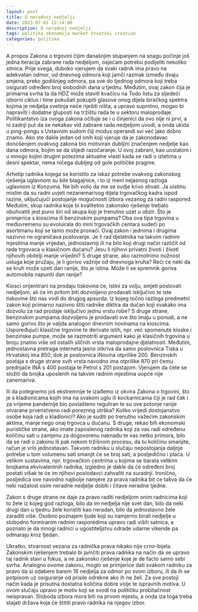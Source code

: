 ```yaml
---
layout: post
title: O neradnoj nedjelji
date: 2023-07-01 12:14:00
description: O neradnoj nedjelji
tags: politika ekonomija market hrvatski croatian
categories: politika
---
```


A propos Zakona o trgovini čijim današnjim stupanjem na snagu počinje još jedna iteracija zabrane rada nedjeljom, osjećam potrebu podijeliti nekoliko sitnica. Prije svega, duboko vjerujem da svaki radnik ima pravo na adekvatan odmor, od dnevnog odmora koji jamči razmak između dvaju smjena, preko godišnjeg odmora, pa sve do tjednog odmora koji treba osigurati određeni broj slobodnih dana u tjednu.
Međutim, ovaj zakon čija je primarna svrha ta da HDZ može staviti kvačicu na Todo listu za sljedeći izborni ciklus i time pokušati pokupiti glasove onog dijela biračkog spektra kojima je nedjelja svetinja neće riješiti ništa, a upravo suprotno, mogao bi napraviti i dodatne gluposti na tržištu rada te u sektoru maloprodaje. Politikantstvo iza ovoga zakona očituje se i u činjenici da ovo nije ni prvi, a ni zadnji put da se nekakav vid zabrane rada nedjeljom uvodi, a onda ukida u ping-pongu s Ustavnim sudom čiji modus operandi svi već jako dobro znamo. Ako ste dakle jedan od onih koji vjeruje da je zakonodavac donošenjem ovakvog zakona bio motiviran dubljim značenjem nedjelje kao dana odmora, bojim se da slijedi razočaranje. U ovoj zabrani, kao uostalom i u mnogo kojim drugim potezima aktualne vlasti kada se radi o izletima u desni spektar, nema ničega dubljeg od gole političke pragme.

Arhetip radnika kojega se koristilo za iskaz potrebe ovakvog zakonskog rješenja uglavnom su bile blagajnice, i to iz meni nejasnog razloga uglavnom iz Konzuma. Ne bih volio da me se ovdje krivo shvati. Ja uistinu mislim da su radni uvjeti nezanemarivog dijela trgovačkog kadra ispod razine, uključujući postojanje mogućnosti izbora vezanog za radni raspored. Međutim, skup radnika koje bi kvalitetno zakonsko rješenje trebalo obuhvatiti jest puno širi od skupa koji je trenutno uzet u obzir. Što je primjerice s kioscima ili benzinskim pumpama? Oba ova tipa trgovina u međuvremenu su evoluirala do mini trgovačkih centara sudeći po asortimanu koji se tamo može pronaći. Ovaj zakon i jednima i drugima nazivno ne ograničava poslovanje. Je li rad djelatnika na takvim radnim mjestima manje vrijedan, jednostavniji ili na bilo koji drugi način različit od rada trgovaca u klasičnom dućanu? Jesu li njihovi privatni životi i životi njihovih obitelji manje vrijedni? S druge strane, ako razmotrimo nužnost usluga koje pružaju, je li gorivo važnije od dnevnoga kruha? Reći će neki da se kruh može uzeti dan ranije, što je istina. Može li se spremnik goriva automobila napuniti dan ranije?

Kiosci orijentirani na prodaju tiskovina će, istini za volju, smjeti poslovati nedjeljom, ali će im pritom biti dozvoljeno prodavati isključivo te iste tiskovine što nas vodi do drugog apsurda. Iz kojeg točno razloga predmetni zakon koji primarno nazivno štiti radnike diktira da dućan koji svakako ima dozvolu za rad prodaje isključivo jednu vrstu robe? S druge strane, benzinskim pumpama dozvoljeno je prodavati sve što imaju u ponudi, a ne samo gorivo što je valjda analogon dnevnim novinama na kioscima.
Uspoređujući klasične trgovine te derivate istih, npr. već spomenute kioske i benzinske pumpe, može se razmotriti argument kako je klasičnih trgovina u broju znatno više od ostalih sličnih vrsta maloprodajne djelatnosti. Međutim, jednostavna pretraga interneta jasno otkriva da samo poslovnica Tiska u Hrvatskoj ima 850, dok je poslovnica iNovina otprilike 200. Benzinskih postaja s druge strane svih vrsta navodno ima otprilike 870 pri čemu prednjače INA s 400 postaja te Petrol s 201 postajom. Vjerujem da ćete se složiti da brojka uposlenih na takvim radnim mjestima uopće nije zanemariva.

Ili da potegnemo još ekstremnije te izađemo iz okvira Zakona o trgovini, što je s kladionicama kojih ima na svakom uglu ili kockarnicama čiji je rad čak i za vrijeme pandemije bio povlašteno reguliran te su ove potonje ranije otvarane prvenstveno radi poreznog utrška? Koliko vrijedi dostojanstvo osobe koja radi u kladionici? Ako je suditi po trenutno važećim zakonskim aktima, manje nego onaj trgovca u dućanu.
S druge, rekao bih ekonomski purističke strane, ako imate zaposlenog radnika koji za vas radi određenu količinu sati u zamjenu za dogovorenu naknadu te vas netko primora, bilo da se radi o zakonu ili pak nekom tržišnom procesu, da tu količinu smanjite, račun je vrlo jednostavan. Takvom radniku u slučaju nepostojanja daljnje potrebe u tom volumenu sati smanjit će se broj sati, a posljedično i plaća. U velikim sustavima, npr. trgovačkim centrima u kojima se barata velikim brojkama ekvivalentnih radnika, izgledno je dakle da će određeni broj postati višak te će im njihovi poslodavci zahvaliti na suradnji. Ironično, posljedica ove navodno najbolje namjere za prava radnika bit će takva da će neki nažalost osim neradne nedjelje dobiti i čitave neradne tjedne.

Zakon s druge strane ne daje za pravo raditi nedjeljom onim radnicima koji to žele iz kojeg god razloga, bilo da im nedjelja nije svet dan, bilo da neki drugi dan u tjednu žele koristiti kao neradan, bilo da jednostavno žele zaraditi više. Osobno poznajem ljude koji su namjerno birali nedjelje u slobodno formiranim radnim rasporedima upravo radi viših satnica, a poznato je da mnogi radnici u ugostiteljstvu odrade udarne vikende pa odmaraju kroz tjedan.

Ukratko, stvarnost vezana za radnička prava nikako nije crno-bijela. Zakonskim rješenjem trebalo bi jamčiti prava radnika na način da se upravo taj radnik stavi u fokus, a ne zakonsko rješenje koje je de facto samo sebi svrha. Analogno ovome zakonu, moglo se primjerice dati svakom radniku za pravo da si odabere barem 16 nedjelja za odmor po svom izboru, ili da ih se potpisom uz osiguranje od prisile odrekne ako ih ne želi. Za sve postoji način kada je prisutna dostatna količina dobre volje te ispravnih motiva. U ovom slučaju upravo je motiv koji se svodi na političku probitačnost neispravan. Sloboda izbora mora biti na prvom mjestu, a onda iza toga treba stajati država koja će štititi pravo radnika na njegov izbor.
